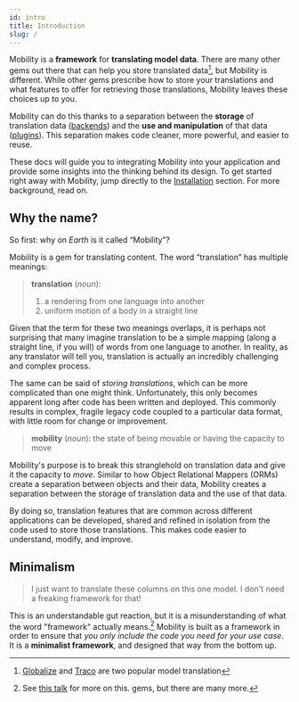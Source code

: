 ```yaml
---
id: intro
title: Introduction
slug: /
---
```


Mobility is a **framework** for **translating model data**. There are many
other gems out there that can help you store translated data[^1], but Mobility is
different. While other gems prescribe how to store your translations
and what features to offer for retrieving those translations, Mobility leaves
these choices up to you.

Mobility can do this thanks to a separation
between the **storage** of translation data ([backends](backends)) and the **use and manipulation** of
that data ([plugins](plugins)). This separation makes code cleaner, more powerful, and
easier to reuse.

These docs will guide you to integrating Mobility into your application and
provide some insights into the thinking behind its design. To get started right
away with Mobility, jump directly to the [Installation](installation) section.
For more background, read on.

## Why the name?

So first: why on _Earth_ is it called &#8220;Mobility&#8221;?

Mobility is a gem for translating content. The word &#8220;translation&#8221;
has multiple meanings:

> **translation** (_noun_):
> 1. a rendering from one language into another
> 2. uniform motion of a body in a straight line

Given that the term for these two meanings overlaps, it is perhaps not
surprising that many imagine translation to be a simple mapping
(along a straight line, if you will) of words from one language to another. In
reality, as any translator will tell you, translation is actually an incredibly
challenging and complex process.

The same can be said of _storing translations_, which can be more complicated
than one might think. Unfortunately, this only becomes apparent long after code
has been written and deployed. This commonly results in complex, fragile legacy
code coupled to a particular data format, with little room for change or
improvement.

> **mobility** (_noun_): the state of being movable or having the capacity to move

Mobility's purpose is to break this stranglehold on translation data and
give it the capacity to _move_. Similar to how Object Relational Mappers
(ORMs) create a separation between objects and their data, Mobility creates
a separation between the storage of translation data and the use of that data.

By doing so, translation features that are common across different applications
can be developed, shared and refined in isolation from the code used to store
those translations. This makes code easier to understand, modify, and improve.

## Minimalism

> I just want to translate these columns on this one model. I don't need
> a freaking framework for that!

This is an understandable gut reaction, but it is a misunderstanding of what
the word "framework" actually means.[^2] Mobility is built as a framework in
order to ensure that _you only include the code you need for your use case_. It is
a **minimalist framework**, and designed that way from the bottom up.

[^1]: [Globalize](https://github.com/globalize/globalize) and
[Traco](https://github.com/barsoom/traco) are two popular model translation
[^2]: See [this talk](https://www.youtube.com/watch?v=RZkemV_-__A) for more on this.
gems, but there are many more.
